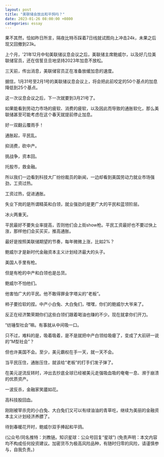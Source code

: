 ```yaml
---
layout: post
title: "美联储会放出和平鸽吗？"
date: 2023-01-26 08:00:00 +0800
categories: essay
---
```


果不其然，恰如昨日所言，隔夜比特币踩着7日线就试图向上冲击24k，未果之后现又回撤到23k。

上个月，'21年12月中旬美联储议息会议之后，美联储主席鲍威尔，以及好几位美联储官员，还在信誓旦旦地坚持2023年加息不放松。

三天前，传出消息，美联储官员正在准备放缓加息的速度。

据信，1月31号至2月1号的美联储议息会议上，将会把此前咬定的50个基点的加息降低到25个基点。

这一次议息会议之后，下一次就要到3月21号了。

如果能看到劳动力市场的疲软、消费的疲软，以及因此而导致的通胀软化，那么美联储甚至可能考虑在这个春天就提前停止加息。

好一双翻云覆雨手！

通胀起，平民乱。

抑消费，砍中产。

挑战争，资本回。

托股市，救金融。

所以我们一边看到科技大厂纷纷裁员的新闻，一边却看到美国劳动力就业市场强劲，工资过热。

工资过热，促进通胀。

失业下岗的是所谓精英和白领，就业强劲的是更广大的平民和蓝领阶层。

冰火两重天。

平民最好不要失业率提高，否则他们会上街show枪。平民工资最好也不要过快上涨，那样他们会买买买，推高通胀。

最好是按照美联储期望的节奏，每年微微上涨，比如2%？

鲍威尔才是新时代金融资本主义计划经济最大的头子。

美国人手里有枪。

但是有枪的中产和白领也是怂货。

鲍威尔不怕他们。

他害怕广大的平民。他不敢得罪金字塔尖的“老板”。

柿子要捡软的捏。中产小白兔、大白兔们，嘿嘿，你们的鲍威尔大爷来了。

反正在经济繁荣期你们这些白领们跟着喝油也赚的不少。现在就拿你们开刀。

“纺锤型社会”嘛。有事就从中间吸一口。

只不过，难料的是，吸着吸着，是不是就把中产白领给吸瘪了，变成了大前研一说的“M型社会”？

但也许美国不会。至少，美元霸权在手一天，就一天不会。

当平民压住，通胀压住，就该给“老板”的打手们发子弹了。

在美元逆流反转时，冲出去抄底全球已经被美元走强吸血吸的奄奄一息、濒于崩溃的优质资产。

一波反杀，金融家笑靥如花。

高科技股回血。

刚刚被宰杀完的小白兔、大白兔们又可以有绿油油的青草吃，继续为美丽的金融资本主义计划经济养膘了。

待到春暖花开时，鲍威尔双手捧起和平鸽。

(公众号/同名推特：刘教链。知识星球：公众号回复“星球”)
(免责声明：本文内容均不构成任何投资建议。加密货币为极高风险品种，有随时归零的风险，请谨慎参与，自我负责。)
